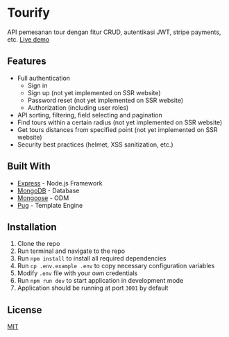 <h1>Tourify</h1>
<p>API pemesanan tour dengan fitur CRUD, autentikasi JWT, stripe payments, etc. <a href="https://tourify-bicksoe.herokuapp.com" target="_blank">Live demo</a></p>
<h2>Features</h2>
<ul>
	<li>Full authentication
		<ul>
			<li>Sign in</li>
			<li>Sign up (not yet implemented on SSR website)</li>
			<li>Password reset (not yet implemented on SSR website)</li>
			<li>Authorization (including user roles)</li>
		</ul>
	</li>
	<li>API sorting, filtering, field selecting and pagination</li>
	<li>Find tours within a certain radius (not yet implemented on SSR website)</li>
	<li>Get tours distances from specified point (not yet implemented on SSR website)</li>
	<li>Security best practices (helmet, XSS sanitization, etc.)</li>
</ul>
<h2>Built With</h2>
<ul>
	<li><a href="https://github.com/expressjs/express">Express</a> - Node.js Framework</li>
	<li><a href="https://github.com/mongodb/mongo">MongoDB</a> - Database</li>
	<li><a href="https://github.com/Automattic/mongoose">Mongoose</a> - ODM</li>
	<li><a href="https://github.com/pugjs/pug">Pug</a> - Template Engine</li>
</ul>
<h2>Installation</h2>
<ol>
	<li>Clone the repo</li>
	<li>Run terminal and navigate to the repo</li>
	<li>Run <code>npm install</code> to install all required dependencies</li>
	<li>Run <code>cp .env.example .env</code> to copy necessary configuration variables</li>
	<li>Modify <code>.env</code> file with your own credentials</li>
	<li>Run <code>npm run dev</code> to start application in development mode</li>
		<li>Application should be running at port <code>3001</code> by default</li>
</ol>
<h2>License</h2>
<a href="https://opensource.org/licenses/MIT">MIT</a>
